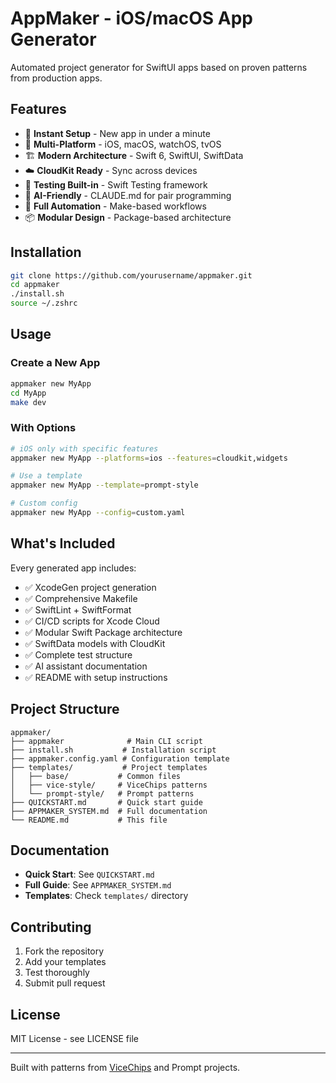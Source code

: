 # AppMaker - iOS/macOS App Generator

Automated project generator for SwiftUI apps based on proven patterns from production apps.

## Features

- 🚀 **Instant Setup** - New app in under a minute
- 📱 **Multi-Platform** - iOS, macOS, watchOS, tvOS
- 🏗 **Modern Architecture** - Swift 6, SwiftUI, SwiftData
- ☁️ **CloudKit Ready** - Sync across devices
- 🧪 **Testing Built-in** - Swift Testing framework
- 🤖 **AI-Friendly** - CLAUDE.md for pair programming
- 🔧 **Full Automation** - Make-based workflows
- 📦 **Modular Design** - Package-based architecture

## Installation

```bash
git clone https://github.com/yourusername/appmaker.git
cd appmaker
./install.sh
source ~/.zshrc
```

## Usage

### Create a New App
```bash
appmaker new MyApp
cd MyApp
make dev
```

### With Options
```bash
# iOS only with specific features
appmaker new MyApp --platforms=ios --features=cloudkit,widgets

# Use a template
appmaker new MyApp --template=prompt-style

# Custom config
appmaker new MyApp --config=custom.yaml
```

## What's Included

Every generated app includes:

- ✅ XcodeGen project generation
- ✅ Comprehensive Makefile
- ✅ SwiftLint + SwiftFormat
- ✅ CI/CD scripts for Xcode Cloud
- ✅ Modular Swift Package architecture
- ✅ SwiftData models with CloudKit
- ✅ Complete test structure
- ✅ AI assistant documentation
- ✅ README with setup instructions

## Project Structure

```
appmaker/
├── appmaker              # Main CLI script
├── install.sh           # Installation script
├── appmaker.config.yaml # Configuration template
├── templates/           # Project templates
│   ├── base/           # Common files
│   ├── vice-style/     # ViceChips patterns
│   └── prompt-style/   # Prompt patterns
├── QUICKSTART.md       # Quick start guide
├── APPMAKER_SYSTEM.md  # Full documentation
└── README.md           # This file
```

## Documentation

- **Quick Start**: See `QUICKSTART.md`
- **Full Guide**: See `APPMAKER_SYSTEM.md`
- **Templates**: Check `templates/` directory

## Contributing

1. Fork the repository
2. Add your templates
3. Test thoroughly
4. Submit pull request

## License

MIT License - see LICENSE file

---

Built with patterns from [ViceChips](https://github.com/joelklabo/ViceChips) and Prompt projects.